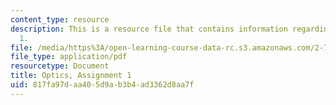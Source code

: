```yaml
---
content_type: resource
description: This is a resource file that contains information regarding optics, assignment
  1.
file: /media/https%3A/open-learning-course-data-rc.s3.amazonaws.com/2-71-optics-spring-2014/817fa97daa405d9ab3b4ad3362d8aa7f_MIT2_71S14_HW_1.pdf
file_type: application/pdf
resourcetype: Document
title: Optics, Assignment 1
uid: 817fa97d-aa40-5d9a-b3b4-ad3362d8aa7f
---
```

